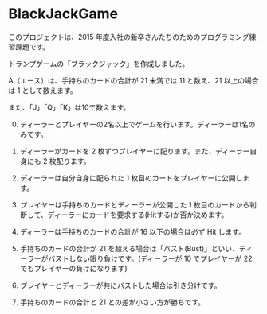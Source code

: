 # BlackJackGame
このプロジェクトは、2015 年度入社の新卒さんたちのためのプログラミング練習課題です。

トランプゲームの「ブラックジャック」を作成しました。

A（エース）は、手持ちのカードの合計が 21 未満では 11 と数え、21 以上の場合は 1 として数えます。

また、「J」「Q」「K」は10で数えます。

0. ディーラーとプレイヤーの2名以上でゲームを行います。ディーラーは1名のみです。

0. ディーラーがカードを 2 枚ずつプレイヤーに配ります。また、ディーラー自身にも 2 枚配ります。

0. ディーラーは自分自身に配られた 1 枚目のカードをプレイヤーに公開します。

0. プレイヤーは手持ちのカードとディーラーが公開した 1 枚目のカードから判断して、ディーラーにカードを要求する(Hitする)か否か決めます。

0. ディーラーは手持ちのカードの合計が 16 以下の場合は必ず Hit します。

0. 手持ちのカードの合計が 21 を超える場合は「バスト(Bust)」といい、ディーラーがバストしない限り負けです。(ディーラーが 10 でプレイヤーが 22 でもプレイヤーの負けになります)

0. プレイヤーとディーラーが共にバストした場合は引き分けです。

0. 手持ちのカードの合計と 21 との差が小さい方が勝ちです。
